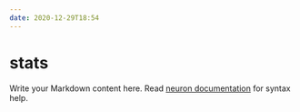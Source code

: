 ```yaml
---
date: 2020-12-29T18:54
---
```


# stats

Write your Markdown content here. Read [neuron documentation](https://neuron.zettel.page/2011404.html) for syntax help.

